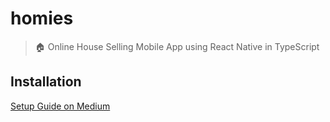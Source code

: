 # homies
> :house: Online House Selling Mobile App using React Native in TypeScript

## Installation
[Setup Guide on Medium](https://medium.com/@rintoj/react-native-with-typescript-40355a90a5d7)
